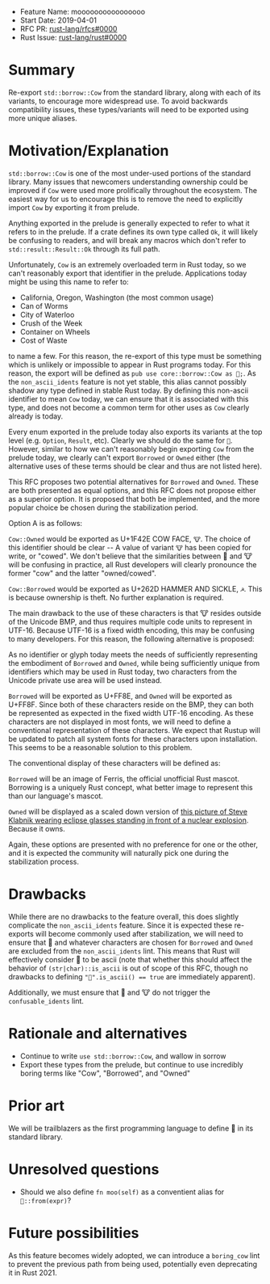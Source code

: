 - Feature Name: moooooooooooooooo
- Start Date: 2019-04-01
- RFC PR: [rust-lang/rfcs#0000](https://github.com/rust-lang/rfcs/pull/0000)
- Rust Issue: [rust-lang/rust#0000](https://github.com/rust-lang/rust/issues/0000)

# Summary
[summary]: #summary

Re-export `std::borrow::Cow` from the standard library, along with each of its
variants, to encourage more widespread use. To avoid backwards compatibility
issues, these types/variants will need to be exported using more unique aliases.

# Motivation/Explanation

`std::borrow::Cow` is one of the most under-used portions of the standard
library. Many issues that newcomers understanding ownership could be improved if
`Cow` were used more prolifically throughout the ecosystem. The easiest way for
us to encourage this is to remove the need to explicitly import `Cow` by
exporting it from prelude.

Anything exported in the prelude is generally expected to refer to what it
refers to in the prelude. If a crate defines its own type called `Ok`, it will
likely be confusing to readers, and will break any macros which don't refer to
`std::result::Result::Ok` through its full path.

Unfortunately, `Cow` is an extremely overloaded term in Rust today, so we can't
reasonably export that identifier in the prelude. Applications today might be
using this name to refer to:

- California, Oregon, Washington (the most common usage)
- Can of Worms
- City of Waterloo
- Crush of the Week
- Container on Wheels
- Cost of Waste

to name a few. For this reason, the re-export of this type must be something
which is unlikely or impossible to appear in Rust programs today. For this
reason, the export will be defined as `pub use core::borrow::Cow as 🐄;`. As the
`non_ascii_idents` feature is not yet stable, this alias cannot possibly shadow
any type defined in stable Rust today. By defining this non-ascii identifier to
mean `Cow` today, we can ensure that it is associated with this type, and does
not become a common term for other uses as `Cow` clearly already is today.

Every enum exported in the prelude today also exports its variants at the top
level (e.g. `Option`, `Result`, etc). Clearly we should do the same for `🐄`.
However, similar to how we can't reasonably begin exporting `Cow` from the
prelude today, we clearly can't export `Borrowed` or `Owned` either (the
alternative uses of these terms should be clear and thus are not listed here).

This RFC proposes two potential alternatives for `Borrowed` and `Owned`. These
are both presented as equal options, and this RFC does not propose either as a
superior option. It is proposed that both be implemented, and the more popular
choice be chosen during the stabilization period.

Option A is as follows:

`Cow::Owned` would be exported as U+1F42E COW FACE, `🐮`. The choice of this
identifier should be clear -- A value of variant `🐮` has been copied for write,
or "cowed". We don't believe that the similarities between 🐄 and 🐮 will be
confusing in practice, all Rust developers will clearly pronounce the former
"cow" and the latter "owned/cowed".

`Cow::Borrowed` would be exported as U+262D HAMMER AND SICKLE, `☭`. This is
because ownership is theft. No further explanation is required.

The main drawback to the use of these characters is that 🐮 resides outside of
the Unicode BMP, and thus requires multiple code units to represent in UTF-16.
Because UTF-16 is a fixed width encoding, this may be confusing to many
developers. For this reason, the following alternative is proposed:

As no identifier or glyph today meets the needs of sufficiently representing the
embodiment of `Borrowed` and `Owned`, while being sufficiently unique from
identifiers which may be used in Rust today, two characters from the Unicode
private use area will be used instead.

`Borrowed` will be exported as U+FF8E, and `Owned` will be exported as U+FF8F.
Since both of these characters reside on the BMP, they can both be represented
as expected in the fixed width UTF-16 encoding. As these characters are not
displayed in most fonts, we will need to define a conventional representation of
these characters. We expect that Rustup will be updated to patch all system fonts
for these characters upon installation. This seems to be a reasonable solution
to this problem.

The conventional display of these characters will be defined as:

`Borrowed` will be an image of Ferris, the official unofficial Rust mascot.
Borrowing is a uniquely Rust concept, what better image to represent this than
our language's mascot.

`Owned` will be displayed as a scaled down version of [this picture of Steve
Klabnik wearing eclipse glasses standing in front of a nuclear
explosion](../steve-nuke.png). Because it owns.

Again, these options are presented with no preference for one or the other, and
it is expected the community will naturally pick one during the stabilization
process.

# Drawbacks
[drawbacks]: #drawbacks

While there are no drawbacks to the feature overall, this does slightly
complicate the `non_ascii_idents` feature. Since it is expected these re-exports
will become commonly used after stabilization, we will need to ensure that 🐄
and whatever characters are chosen for `Borrowed` and `Owned` are excluded from
the `non_ascii_idents` lint. This means that Rust will effectively consider 🐄
to be ascii (note that whether this should affect the behavior of
`(str|char)::is_ascii` is out of scope of this RFC, though no drawbacks to
defining `"🐄".is_ascii() == true` are immediately apparent).

Additionally, we must ensure that 🐄 and 🐮 do not trigger the
`confusable_idents` lint.

# Rationale and alternatives
[rationale-and-alternatives]: #rationale-and-alternatives

- Continue to write `use std::borrow::Cow`, and wallow in sorrow
- Export these types from the prelude, but continue to use incredibly boring
  terms like "Cow", "Borrowed", and "Owned"

# Prior art
[prior-art]: #prior-art

We will be trailblazers as the first programming language to define 🐄 in its
standard library.

# Unresolved questions
[unresolved-questions]: #unresolved-questions

- Should we also define `fn moo(self)` as a conventient alias for
  `🐄::from(expr)`?

# Future possibilities
[future-possibilities]: #future-possibilities

As this feature becomes widely adopted, we can introduce a `boring_cow` lint to
prevent the previous path from being used, potentially even deprecating it in
Rust 2021.

